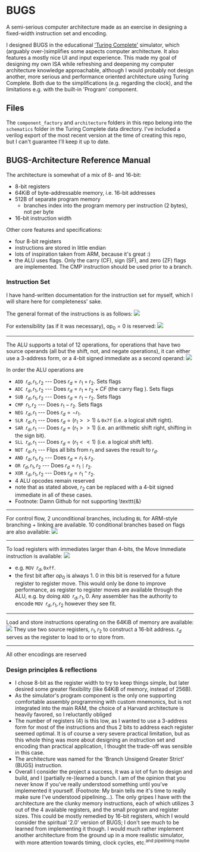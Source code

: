 # BUGS

A semi-serious computer architecture made as an exercise in designing a fixed-width instruction set and encoding. 

I designed BUGS in the educational ['Turing Complete'](https://store.steampowered.com/app/1444480/Turing_Complete/) simulator, which (arguably over-)simplifies some aspects computer architecture. It also features a mostly nice UI and input experience. This made my goal of designing my own ISA while refreshing and deepening my computer architecture knowledge approachable, although I would probably not design another, more serious and performance oriented architecture using Turing Complete. Both due to the simplifications (e.g. regarding the clock), and the limitations e.g. with the built-in 'Program' component.

## Files

The `component_factory` and `architecture` folders in this repo belong into the `schematics` folder in the Turing Complete data directory. I've included a verilog export of the most recent version at the time of creating this repo, but I can't guarantee I'll keep it up to date.

## BUGS-Architecture Reference Manual

The architecture is somewhat of a mix of 8- and 16-bit:
- 8-bit registers
- 64KiB of byte-addressable memory, i.e. 16-bit addresses
- 512B of separate program memory
    - branches index into the program memory per instruction (2 bytes), not per byte
- 16-bit instruction width

Other core features and specifications:
- four 8-bit registers
- instructions are stored in little endian
- lots of inspiration taken from ARM, because it's great :)
- the ALU uses flags. Only the carry (CF), sign (SF), and zero (ZF) flags are implemented. The CMP instruction should be used prior to a branch.

### Instruction Set
I have hand-written documentation for the instruction set for myself, which I will share here for completeness' sake.

The general format of the instructions is as follows:
![](assets/GeneralInstrFormat.png)

For extensibility (as if it was necessary), $\text{op}_0=0$ is reserved:
![](assets/reserved.png)

---

The ALU supports a total of 12 operations, for operations that have two source operands (all but the shift, not, and negate operations), it can either use a 3-address form, or a 4-bit signed immediate as a second operand:
![](assets/ALU.png)

In order the ALU operations are
- $\texttt{ADD } r_d, r_1, r_2$ --- Does $r_d=r_1+r_2$. Sets flags
- $\texttt{ADC } r_d, r_1, r_2$ --- Does $r_d=r_1+r_2+CF$ (the carry flag ). Sets flags
- $\texttt{SUB } r_d, r_1, r_2$ --- Does $r_d=r_1-r_2$. Sets flags
- $\texttt{CMP } r_1, r_2$ --- Does $r_1-r_2$. Sets flags
- $\texttt{NEG } r_d, r_1$ --- Does $r_d = -r_1$.
- $\texttt{SLR } r_d, r_1$ --- Does $r_d = (r_1 >> 1)$ `&` $\texttt{0x7f}$ (i.e. a logical shift right).
- $\texttt{SAR } r_d, r_1$ --- Does $r_d = (r_1 >> 1)$ (i.e. an arithmetic shift right, shifting in the sign bit).
- $\texttt{SLL } r_d, r_1$ --- Does $r_d = (r_1 << 1)$ (i.e. a logical shift left).
- $\texttt{NOT } r_d, r_1$ --- Flips all bits from $r_1$ and saves the result to $r_d$.
- $\texttt{AND } r_d, r_1, r_2$ --- Does $r_d = r_1$ `&` $r_2$.
- $\texttt{OR } r_d, r_1, r_2$ --- Does $r_d = r_1$ `|` $r_2$.
- $\texttt{XOR } r_d, r_1, r_2$ --- Does $r_d = r_1$ `^` $r_2$.
- 4 ALU opcodes remain reserved
- note that as stated above, $r_2$ can be replaced with a 4-bit signed immediate in all of these cases.
- Footnote: Damn Github for not supporting \texttt{\&}

---

For control flow, 2 unconditional branches, including `BL` for ARM-style branching + linking are available. 10 conditional branches based on flags are also available:
![](assets/CF.png)

---

To load registers with immediates larger than 4-bits, the Move Immediate instruction is available:
![](assets/MoveImm.png)
- e.g. $\texttt{MOV } r_d, \texttt{0xff}$.
- the first bit after $op_0$ is always 1. 0 in this bit is reserved for a future register to register move. This would only be done to improve performance, as register to register moves are available through the ALU, e.g. by doing $\texttt{ADD }r_d, r_1, 0$. Any assembler has the authority to encode $\texttt{MOV }r_d, r_1, r_2$ however they see fit.


---

Load and store instructions operating on the 64KiB of memory are available:
![](assets/mem.png)
They use two source registers, $r_1, r_2$ to construct a 16-bit address. $r_d$ serves as the register to load to or to store from.


---


All other encodings are reserved

### Design principles & reflections
- I chose 8-bit as the register width to try to keep things simple, but later desired some greater flexibility (like 64KiB of memory, instead of 256B).
- As the simulator's program component is the only one supporting comfortable assembly programming with custom mnemonics, but is not integrated into the main RAM, the choice of a Harvard architecture is heavily favored, so I reluctantly obliged 
- The number of registers (4) is this low, as I wanted to use a 3-address form for most of the instructions and thus 2 bits to address each register seemed optimal. It is of course a very severe practical limitation, but as this whole thing was more about designing an instruction set and encoding than practical application, I thought the trade-off was sensible in this case.
- The architecture was named for the 'Branch Unsigend Greater Strict' (BUGS) instruction.
- Overall I consider the project a success, it was a lot of fun to design and build, and I (partially re-)learned a bunch. I am of the opinion that you never know if you've really understood something until you've implemented it yourself. (Footnote: My brain tells me it's time to really make sure I've understood pipelining...). The only gripes I have with the architecture are the clunky memory instructions, each of which utilizes 3 out of the 4 available registers, and the small program and register sizes. This could be mostly remedied by 16-bit registers, which I would consider the spiritual '2.0' version of BUGS; I don't see much to be learned from implementing it though. I would much rather implement another architecture from the ground up in a more realistic simulator, with more attention towards timing, clock cycles, etc.<sup>and pipelining maybe</sup>
